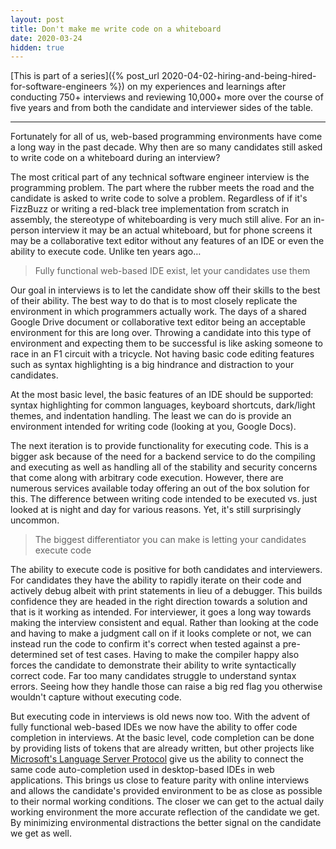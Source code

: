 ```yaml
---
layout: post
title: Don't make me write code on a whiteboard
date: 2020-03-24
hidden: true
---
```


[This is part of a series]({% post_url 2020-04-02-hiring-and-being-hired-for-software-engineers %}) on my experiences and learnings after conducting 750+ interviews and reviewing 10,000+ more over the course of five years and from both the candidate and interviewer sides of the table.

---

Fortunately for all of us, web-based programming environments have come a long way in the past decade. Why then are so many candidates still asked to write code on a whiteboard during an interview?

The most critical part of any technical software engineer interview is the programming problem. The part where the rubber meets the road and the candidate is asked to write code to solve a problem. Regardless of if it's FizzBuzz or writing a red-black tree implementation from scratch in assembly, the stereotype of whiteboarding is very much still alive. For an in-person interview it may be an actual whiteboard, but for phone screens it may be a collaborative text editor without any features of an IDE or even the ability to execute code. Unlike ten years ago&hellip;

> Fully functional web-based IDE exist, let your candidates use them

Our goal in interviews is to let the candidate show off their skills to the best of their ability. The best way to do that is to most closely replicate the environment in which programmers actually work. The days of a shared Google Drive document or collaborative text editor being an acceptable environment for this are long over. Throwing a candidate into this type of environment and expecting them to be successful is like asking someone to race in an F1 circuit with a tricycle. Not having basic code editing features such as syntax highlighting is a big hindrance and distraction to your candidates.

At the most basic level, the basic features of an IDE should be supported: syntax highlighting for common languages, keyboard shortcuts, dark/light themes, and indentation handling. The least we can do is provide an environment intended for writing code (looking at you, Google Docs).

The next iteration is to provide functionality for executing code. This is a bigger ask because of the need for a backend service to do the compiling and executing as well as handling all of the stability and security concerns that come along with arbitrary code execution. However, there are numerous services available today offering an out of the box solution for this. The difference between writing code intended to be executed vs. just looked at is night and day for various reasons. Yet, it's still surprisingly uncommon.

> The biggest differentiator you can make is letting your candidates execute code

The ability to execute code is positive for both candidates and interviewers. For candidates they have the ability to rapidly iterate on their code and actively debug albeit with print statements in lieu of a debugger. This builds confidence they are headed in the right direction towards a solution and that is it working as intended. For interviewer, it goes a long way towards making the interview consistent and equal. Rather than looking at the code and having to make a judgment call on if it looks complete or not, we can instead run the code to confirm it's correct when tested against a pre-determined set of test cases. Having to make the compiler happy also forces the candidate to demonstrate their ability to write syntactically correct code. Far too many candidates struggle to understand syntax errors. Seeing how they handle those can raise a big red flag you otherwise wouldn't capture without executing code.

But executing code in interviews is old news now too. With the advent of fully functional web-based IDEs we now have the ability to offer code completion in interviews. At the basic level, code completion can be done by providing lists of tokens that are already written, but other projects like [Microsoft's Language Server Protocol](https://microsoft.github.io/language-server-protocol/) give us the ability to connect the same code auto-completion used in desktop-based IDEs in web applications. This brings us close to feature parity with online interviews and allows the candidate's provided environment to be as close as possible to their normal working conditions. The closer we can get to the actual daily working environment the more accurate reflection of the candidate we get. By minimizing environmental distractions the better signal on the candidate we get as well.
